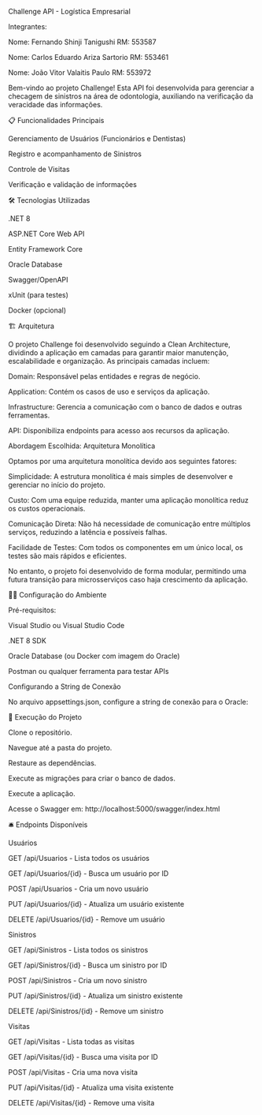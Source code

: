 Challenge API - Logística Empresarial

Integrantes:

Nome: Fernando Shinji Tanigushi RM: 553587

Nome: Carlos Eduardo Ariza Sartorio RM: 553461

Nome: João Vitor Valaitis Paulo RM: 553972

Bem-vindo ao projeto Challenge! Esta API foi desenvolvida para gerenciar a checagem de sinistros na área de odontologia, auxiliando na verificação da veracidade das informações.

📋 Funcionalidades Principais

Gerenciamento de Usuários (Funcionários e Dentistas)

Registro e acompanhamento de Sinistros

Controle de Visitas

Verificação e validação de informações

🛠️ Tecnologias Utilizadas

.NET 8

ASP.NET Core Web API

Entity Framework Core

Oracle Database

Swagger/OpenAPI

xUnit (para testes)

Docker (opcional)

🏗️ Arquitetura

O projeto Challenge foi desenvolvido seguindo a Clean Architecture, dividindo a aplicação em camadas para garantir maior manutenção, escalabilidade e organização. As principais camadas incluem:

Domain: Responsável pelas entidades e regras de negócio.

Application: Contém os casos de uso e serviços da aplicação.

Infrastructure: Gerencia a comunicação com o banco de dados e outras ferramentas.

API: Disponibiliza endpoints para acesso aos recursos da aplicação.

Abordagem Escolhida: Arquitetura Monolítica

Optamos por uma arquitetura monolítica devido aos seguintes fatores:

Simplicidade: A estrutura monolítica é mais simples de desenvolver e gerenciar no início do projeto.

Custo: Com uma equipe reduzida, manter uma aplicação monolítica reduz os custos operacionais.

Comunicação Direta: Não há necessidade de comunicação entre múltiplos serviços, reduzindo a latência e possíveis falhas.

Facilidade de Testes: Com todos os componentes em um único local, os testes são mais rápidos e eficientes.

No entanto, o projeto foi desenvolvido de forma modular, permitindo uma futura transição para microsserviços caso haja crescimento da aplicação.

🧑‍💻 Configuração do Ambiente

Pré-requisitos:

Visual Studio ou Visual Studio Code

.NET 8 SDK

Oracle Database (ou Docker com imagem do Oracle)

Postman ou qualquer ferramenta para testar APIs

Configurando a String de Conexão

No arquivo appsettings.json, configure a string de conexão para o Oracle:

🚀 Execução do Projeto

Clone o repositório.

Navegue até a pasta do projeto.

Restaure as dependências.

Execute as migrações para criar o banco de dados.

Execute a aplicação.

Acesse o Swagger em: http://localhost:5000/swagger/index.html

🛎️ Endpoints Disponíveis

Usuários

GET /api/Usuarios - Lista todos os usuários

GET /api/Usuarios/{id} - Busca um usuário por ID

POST /api/Usuarios - Cria um novo usuário

PUT /api/Usuarios/{id} - Atualiza um usuário existente

DELETE /api/Usuarios/{id} - Remove um usuário

Sinistros

GET /api/Sinistros - Lista todos os sinistros

GET /api/Sinistros/{id} - Busca um sinistro por ID

POST /api/Sinistros - Cria um novo sinistro

PUT /api/Sinistros/{id} - Atualiza um sinistro existente

DELETE /api/Sinistros/{id} - Remove um sinistro

Visitas

GET /api/Visitas - Lista todas as visitas

GET /api/Visitas/{id} - Busca uma visita por ID

POST /api/Visitas - Cria uma nova visita

PUT /api/Visitas/{id} - Atualiza uma visita existente

DELETE /api/Visitas/{id} - Remove uma visita
